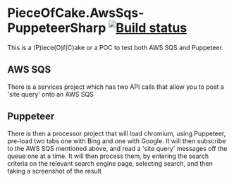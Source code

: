 # PieceOfCake.AwsSqs-PuppeteerSharp [![Build status](https://ci.appveyor.com/api/projects/status/4l2b2qnjq4nexuea?svg=true)](https://ci.appveyor.com/project/marcelrienks/pieceofcake-awssqs-puppeteersharp)
This is a (P)iece(O)f(C)ake or a POC to test both AWS SQS and Puppeteer.

## AWS SQS
There is a services project which has two API calls that allow you to post a 'site query' onto an AWS SQS

## Puppeteer
There is then a processor project that will load chromium, using Puppeteer, pre-load two tabs one with Bing and one with Google.
It will then subscribe to the AWS SQS mentioned above, and read a 'site query' messages off the queue one at a time. It will then process them, by entering the search criteria on the relevant search engine page, selecting search, and then taking a screenshot of the result
